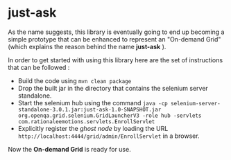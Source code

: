 # just-ask

As the name suggests, this library is eventually going to end up becoming a simple prototype that can be enhanced to 
represent an "On-demand Grid" (which explains the reason behind the name **just-ask** ).
 
 In order to get started with using this library here are the set of instructions that can be followed :
 
 * Build the code using `mvn clean package`
 * Drop the built jar in the directory that contains the selenium server standalone.
 * Start the selenium hub using the command `java -cp selenium-server-standalone-3.0.1.jar:just-ask-1.0-SNAPSHOT.jar org.openqa.grid.selenium.GridLauncherV3 -role hub -servlets com.rationaleemotions.servlets.EnrollServlet`
 * Explicitly register the *ghost node* by loading the URL `http://localhost:4444/grid/admin/EnrollServlet` in a browser.
 
 Now the **On-demand Grid** is ready for use.
